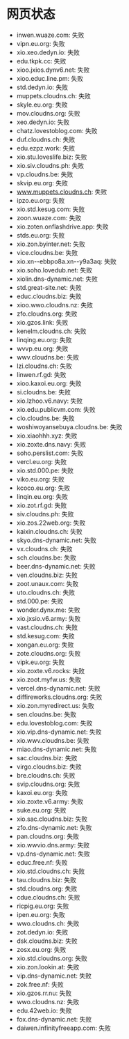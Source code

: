 # 网页状态
- inwen.wuaze.com: 失败
- vipn.eu.org: 失败
- xio.xeo.dedyn.io: 失败
- edu.tkpk.cc: 失败
- xioo.jxios.dynv6.net: 失败
- xioo.educ.line.pm: 失败
- std.dedyn.io: 失败
- muppets.cloudns.ch: 失败
- skyle.eu.org: 失败
- mov.cloudns.org: 失败
- xeo.dedyn.io: 失败
- chatz.lovestoblog.com: 失败
- duf.cloudns.ch: 失败
- edu.ezpz.work: 失败
- xio.stu.loveslife.biz: 失败
- xio.siv.cloudns.ph: 失败
- vp.cloudns.be: 失败
- skvip.eu.org: 失败
- www.muppets.cloudns.ch: 失败
- ipzo.eu.org: 失败
- xio.std.kesug.com: 失败
- zoon.wuaze.com: 失败
- xio.zoten.onflashdrive.app: 失败
- stds.eu.org: 失败
- xio.zon.byinter.net: 失败
- vice.cloudns.be: 失败
- xio.xn--ebbpo8a.xn--y9a3aq: 失败
- xio.soho.lovedub.net: 失败
- xiolin.dns-dynamic.net: 失败
- std.great-site.net: 失败
- educ.cloudns.biz: 失败
- xioo.wwo.cloudns.nz: 失败
- zfo.cloudns.org: 失败
- xio.gzos.link: 失败
- kenelm.cloudns.ch: 失败
- linqing.eu.org: 失败
- wvvp.eu.org: 失败
- wwv.cloudns.be: 失败
- lzi.cloudns.ch: 失败
- linwen.rf.gd: 失败
- xioo.kaxoi.eu.org: 失败
- si.cloudns.be: 失败
- xio.lzhoo.v6.navy: 失败
- xio.edu.publicvm.com: 失败
- clo.cloudns.be: 失败
- woshiwoyansebuya.cloudns.be: 失败
- xio.xiaohhh.xyz: 失败
- xio.zoxte.dns.navy: 失败
- soho.perslist.com: 失败
- vercl.eu.org: 失败
- xio.std.000.pe: 失败
- viko.eu.org: 失败
- kcoco.eu.org: 失败
- linqin.eu.org: 失败
- xio.zot.rf.gd: 失败
- siv.cloudns.ph: 失败
- xio.zos.22web.org: 失败
- kaixin.cloudns.ch: 失败
- skyo.dns-dynamic.net: 失败
- vx.cloudns.ch: 失败
- sch.cloudns.be: 失败
- beer.dns-dynamic.net: 失败
- ven.cloudns.biz: 失败
- zoot.unaux.com: 失败
- uto.cloudns.ch: 失败
- std.000.pe: 失败
- wonder.dynx.me: 失败
- xio.jxsio.v6.army: 失败
- vast.cloudns.ch: 失败
- std.kesug.com: 失败
- xongan.eu.org: 失败
- zote.cloudns.org: 失败
- vipk.eu.org: 失败
- xio.zoxte.v6.rocks: 失败
- xio.zoot.myfw.us: 失败
- vercel.dns-dynamic.net: 失败
- diffireworks.cloudns.org: 失败
- xio.zon.myredirect.us: 失败
- sen.cloudns.be: 失败
- edu.lovestoblog.com: 失败
- xio.vip.dns-dynamic.net: 失败
- xio.wwv.cloudns.be: 失败
- miao.dns-dynamic.net: 失败
- sac.cloudns.biz: 失败
- virgo.cloudns.biz: 失败
- bre.cloudns.ch: 失败
- svip.cloudns.org: 失败
- kaxoi.eu.org: 失败
- xio.zoxte.v6.army: 失败
- suke.eu.org: 失败
- xio.sac.cloudns.biz: 失败
- zfo.dns-dynamic.net: 失败
- pan.cloudns.org: 失败
- xio.wwvio.dns.army: 失败
- vp.dns-dynamic.net: 失败
- educ.free.nf: 失败
- xio.std.cloudns.ch: 失败
- tau.cloudns.biz: 失败
- std.cloudns.org: 失败
- cdue.cloudns.ch: 失败
- ricpig.eu.org: 失败
- ipen.eu.org: 失败
- wwo.cloudns.ch: 失败
- zot.dedyn.io: 失败
- dsk.cloudns.biz: 失败
- zosx.eu.org: 失败
- xio.std.cloudns.org: 失败
- xio.zon.lookin.at: 失败
- vip.dns-dynamic.net: 失败
- zok.free.nf: 失败
- xio.gzos.rr.nu: 失败
- wwo.cloudns.nz: 失败
- edu.42web.io: 失败
- fox.dns-dynamic.net: 失败
- daiwen.infinityfreeapp.com: 失败
